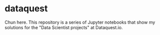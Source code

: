 # dataquest
Chun here. This repository is a series of Jupyter notebooks that show my solutions for the "Data Scientist projects" at Dataquest.io.
